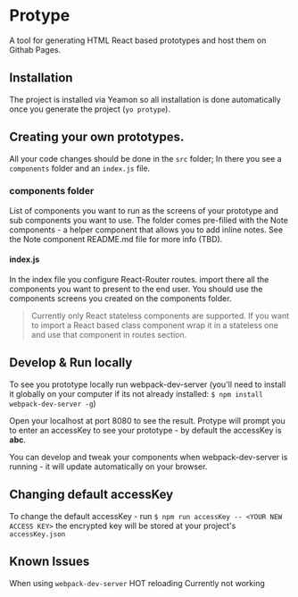# Protype

A tool for generating HTML React based prototypes and host them on Githab Pages.

## Installation

The project is installed via Yeamon so all installation is done automatically
once you generate the project (`yo protype`).

## Creating your own prototypes.

All your code changes should be done in the `src` folder;
In there you see a `components` folder and an `index.js` file.

### components folder

List of components you want to run as the screens of your prototype and sub
components you want to use. The folder comes pre-filled with the Note components -
a helper component that allows you to add inline notes. See the Note component README.md
file for more info (TBD).

#### index.js

In the index file you configure React-Router routes. import there all the
components you want to present to the end user. You should use the components
screens you created on the components folder.

> Currently only React stateless components are supported.
If you want to import a React based class component wrap it in a stateless one
and use that component in routes section.


## Develop & Run locally

To see you prototype locally run webpack-dev-server
(you'll need to install it globally on your computer if its not already installed:
`$ npm install webpack-dev-server -g`)

Open your localhost at port 8080 to see the result. Protype will prompt you to
enter an accessKey to see your prototype - by default the accessKey is **abc**.

You can develop and tweak your components when webpack-dev-server is running -
it will update automatically on your browser.

## Changing default accessKey

To change the default accessKey -
run `$ npm run accessKey -- <YOUR NEW ACCESS KEY>` the encrypted key
will be stored at your project's `accessKey.json`


## Known Issues

When using `webpack-dev-server` HOT reloading Currently not working
